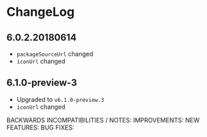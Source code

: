 # ChangeLog

## 6.0.2.20180614

* `packageSourceUrl` changed
* `iconUrl` changed


## 6.1.0-preview-3

* Upgraded to `v6.1.0-preview.3`
* `iconUrl` changed




BACKWARDS INCOMPATIBILITIES / NOTES:
IMPROVEMENTS:
NEW FEATURES:
BUG FIXES:
